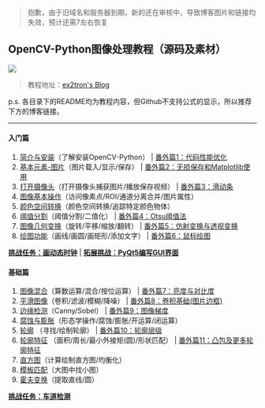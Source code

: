   > 抱歉，由于旧域名和服务器到期，新的还在审核中，导致博客图片和链接均失效，预计还需7左右恢复

## OpenCV-Python图像处理教程（源码及素材）

![](http://pic.ex2tron.top/cv2_python_opencv_cover_gif2.gif)

> 教程地址：[ex2tron's Blog](http://ex2tron.wang)

p.s. 各目录下的README均为教程内容，但Github不支持公式的显示，所以推荐下方的博客链接。

---

#### 入门篇

1. [简介与安装](http://ex2tron.wang/opencv-python-introduction-and-installation/)（了解安装OpenCV-Python） | [番外篇1：代码性能优化](http://ex2tron.wang/opencv-python-extra-code-optimization/)
2. [基本元素-图片](http://ex2tron.wang/opencv-python-basic-element-image/)（图片载入/显示/保存） | [番外篇2：无损保存和Matplotlib使用](http://ex2tron.wang/opencv-python-extra-high-quality-save-and-using-matplotlib/)
3. [打开摄像头](http://ex2tron.wang/opencv-python-open-camera/)（打开摄像头捕获图片/播放保存视频） | [番外篇3：滑动条](http://ex2tron.wang/opencv-python-extra-trackbar/)
4. [图像基本操作](http://ex2tron.wang/opencv-python-basic-operations/)（访问像素点/ROI/通道分离合并/图片属性）
5. [颜色空间转换](http://ex2tron.wang/opencv-python-changing-colorspaces/)（颜色空间转换/追踪特定颜色物体）
6. [阈值分割](http://ex2tron.wang/opencv-python-image-thresholding/)（阈值分割/二值化） | [番外篇4：Otsu阈值法](http://ex2tron.wang/opencv-python-extra-otsu-thresholding/)
7. [图像几何变换](http://ex2tron.wang/opencv-python-image-geometric-transformation/)（旋转/平移/缩放/翻转） | [番外篇5：仿射变换与透视变换](http://ex2tron.wang/opencv-python-extra-warpaffine-warpperspective/)
8. [绘图功能](http://ex2tron.wang/opencv-python-drawing-function/)（画线/画圆/画矩形/添加文字） | [番外篇6：鼠标绘图](http://ex2tron.wang/opencv-python-extra-drawing-with-mouse/)

[**挑战任务：画动态时钟**](http://ex2tron.wang/opencv-python-clock-drawing/) | [**拓展挑战：PyQt5编写GUI界面**](http://ex2tron.wang/opencv-python-using-pyqt5-create-gui/)


#### 基础篇

1. [图像混合](http://ex2tron.wang/opencv-python-image-blending/)（算数运算/混合/按位运算） | [番外篇7：亮度与对比度](http://ex2tron.wang/opencv-python-extra-contrast-brightness/)
2. [平滑图像](http://ex2tron.wang/opencv-python-smoothing-images/)（卷积/滤波/模糊/降噪） | [番外篇8：卷积基础(图片边框)](http://ex2tron.wang/opencv-python-extra-padding-and-convolution/)
3. [边缘检测](http://ex2tron.wang/opencv-python-edge-detection/)（Canny/Sobel） | [番外篇9：图像梯度](http://ex2tron.wang/opencv-python-extra-image-gradients/)
4. [腐蚀与膨胀](http://ex2tron.wang/opencv-python-erode-and-dilate/)（形态学操作/腐蚀/膨胀/开运算/闭运算）
5. [轮廓](http://ex2tron.wang/opencv-python-contours/) （寻找/绘制轮廓）  | [番外篇10：轮廓层级](http://ex2tron.wang/opencv-python-extra-contours-hierarchy/)
6. [轮廓特征](http://ex2tron.wang/opencv-python-contour-features/) （面积/周长/最小外接矩(圆)/形状匹配） | [番外篇11：凸包及更多轮廓特征](http://ex2tron.wang/opencv-python-extra-convex-hull/)
7. [直方图](http://ex2tron.wang/opencv-python-histograms/)（计算绘制直方图/均衡化）
8. [模板匹配](http://ex2tron.wang/opencv-python-template-matching/)（大图中找小图）
9. [ 霍夫变换](http://ex2tron.wang/opencv-python-hough-transform/)（提取直线/圆）

[**挑战任务：车道检测**](http://ex2tron.wang/opencv-python-lane-road-detection/) 
